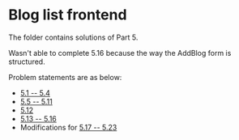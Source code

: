 # Blog list frontend

The folder contains solutions of Part 5. 

Wasn't able to complete 5.16 because the way the AddBlog form is structured.

Problem statements are as below:

- [5.1 -- 5.4](https://fullstackopen.com/en/part5/login_in_frontend#exercises-5-1-5-4)
- [5.5 -- 5.11](https://fullstackopen.com/en/part5/props_children_and_proptypes#exercises-5-5-5-11)
- [5.12](https://fullstackopen.com/en/part5/props_children_and_proptypes#exercise-5-12)
- [5.13 --  5.16](https://fullstackopen.com/en/part5/testing_react_apps#exercises-5-13-5-16)
- Modifications for [5.17 -- 5.23](https://fullstackopen.com/en/part5/end_to_end_testing_playwright#exercises-5-17-5-23)
